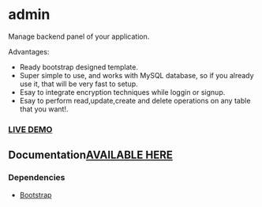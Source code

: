 # admin  

Manage backend panel of your application.

Advantages:
- Ready bootstrap designed template.
- Super simple to use, and works with MySQL database, so if you already use it, that will be very fast to setup.
- Esay to integrate encryption techniques while loggin or signup.
- Esay to perform read,update,create and delete operations on any table that you want!.


### [LIVE DEMO](http://iadmin.lakshmaji.tk/admin/login/)


## Documentation[AVAILABLE HERE](http://iadmin.lakshmaji.tk/)

### Dependencies
- [Bootstrap](https://github.com/twbs/bootstrap)
